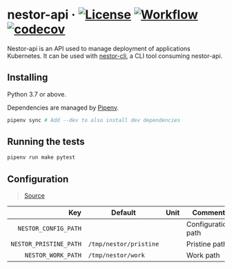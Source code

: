 # nestor-api · [![License](https://img.shields.io/badge/License-Apache%202.0-blue.svg)](https://github.com/ChauffeurPrive/nestor-api/blob/master/LICENSE) [![Workflow](https://github.com/ChauffeurPrive/nestor-api/workflows/ci/badge.svg?branch=master)](https://github.com/ChauffeurPrive/nestor-api/actions?query=workflow%3Aci+branch%3Amaster) [![codecov](https://codecov.io/gh/ChauffeurPrive/nestor-api/branch/master/graph/badge.svg)](https://codecov.io/gh/ChauffeurPrive/nestor-api)

Nestor-api is an API used to manage deployment of applications Kubernetes. It can be used with [nestor-cli](https://github.com/ChauffeurPrive/nestor-cli), a CLI tool consuming nestor-api.

## Installing

Python 3.7 or above.

Dependencies are managed by [Pipenv](https://github.com/pypa/pipenv).

```bash
pipenv sync # Add --dev to also install dev dependencies
```

## Running the tests 

```bash
pipenv run make pytest
```

## Configuration

> [Source](./nestor_api/config/config.py)

|                    Key | Default                | Unit | Comment            |
| ---------------------: | ---------------------- | ---- | ------------------ |
|   `NESTOR_CONFIG_PATH` |                        |      | Configuration path |
| `NESTOR_PRISTINE_PATH` | `/tmp/nestor/pristine` |      | Pristine path      |
|     `NESTOR_WORK_PATH` | `/tmp/nestor/work`     |      | Work path          |

